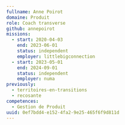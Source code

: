 ```yaml
---
fullname: Anne Poirot
domaine: Produit
role: Coach transverse
github: annepoirot
missions:
  - start: 2020-04-03
    end: 2023-06-01
    status: independent
    employer: littlebigconnection
  - start: 2023-05-01
    end: 2024-09-01
    status: independent
    employer: numa
previously:
  - territoires-en-transitions
  - recosante
competences:
  - Gestion de Produit
uuid: 0ef7bdd4-e152-4fa2-9e25-465f6f9d811d
---
```

